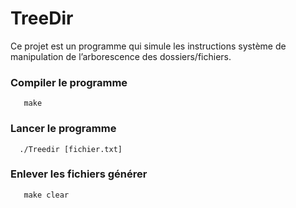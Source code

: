 # TreeDir

Ce projet est un programme qui simule les instructions système de manipulation de l’arborescence des dossiers/fichiers.

### Compiler le programme

```bath
   make
```

### Lancer le programme

```bath
  ./Treedir [fichier.txt]
```

### Enlever les fichiers générer

```bath
   make clear
```
